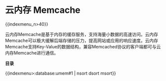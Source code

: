 # 云内存 Memcache

{{indexmenu_n>40}}

云内存Memcache是基于内存的缓存服务，支持海量小数据的高速访问。云内存Memcache可以极大缓解后端存储的压力，提高网站或应用的响应速度。云内存Memcache支持Key-Value的数据结构，兼容Memcached协议的客户端都可与云内存Memcache进行通信。

**目录**

{{indexmenu>:database:umem#1 | nsort dsort msort}}
